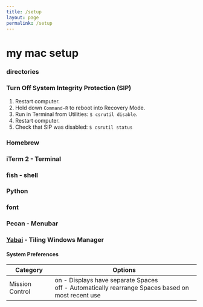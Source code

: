 ```yaml
---
title: /setup
layout: page
permalink: /setup
---
```


# my mac setup

### directories

### Turn Off System Integrity Protection (SIP)
1. Restart computer.
2. Hold down `Command-R` to reboot into Recovery Mode.
3. Run in Terminal from Utilities: `$ csrutil disable`.
5. Restart computer.
6. Check that SIP was disabled: `$ csrutil status`

### Homebrew

### iTerm 2 - Terminal

### fish - shell

### Python

### font

### Pecan - Menubar

### [Yabai](https://github.com/koekeishiya/yabai) - Tiling Windows Manager

#### System Preferences
| Category | Options |
| -------- | ------- |
| Mission Control  | on - Displays have separate Spaces </br> off - Automatically rearrange Spaces based on most recent use |
